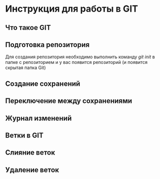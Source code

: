 # Инструкция для работы в GIT

## Что такое GIT

## Подготовка репозитория

Для создания репозитория необходимо выполнить команду *git init* в папке с репозиторием и у вас появится репозиторий (и появится скрытая папка Git)

## Создание сохранений

## Переключение между сохранениями

## Журнал изменений

## Ветки в GIT

## Слияние веток

## Удаление веток